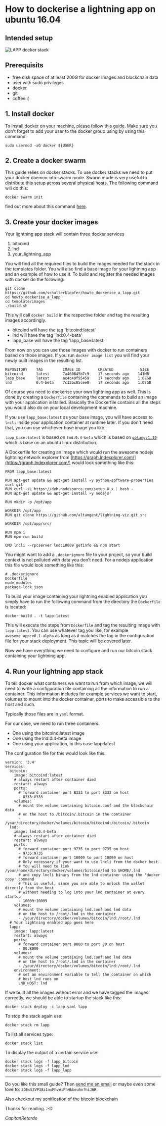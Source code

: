 # How to dockerise a lightning app on ubuntu 16.04

## Intended setup

![LAPP docker stack](https://github.com/schulterklopfer/howto_dockerise_a_lapp/raw/master/lapp_stack.png "LAPP docker stack")

## Prerequisits

* free disk space of at least 200G for docker images and blockchain data
* user with sudo privileges
* docker
* git
* coffee :)

## 1. Install docker
To install docker on your machine, please follow [this guide](https://www.digitalocean.com/community/tutorials/how-to-install-and-use-docker-on-ubuntu-16-04). Make sure you don't forget
to add your user to the docker group using by using this command:
 
 `sudo usermod -aG docker ${USER}` 

## 2. Create a docker swarm
This guide relies on docker stacks. To use docker stacks we need to put your docker daemon
into swarm mode. Swarm mode is very useful to distribute this setup across several physical hosts.
The following command will do this:

`docker swarm init`

find out more about this command [here](https://docs.docker.com/engine/reference/commandline/swarm_init/).

## 3. Create your docker images
Your lightning app stack will contain three docker services

1) bitcoind
2) lnd
3) your_lightning_app

You will find all the required files to build the images needed for the stack in the templates folder.
You will also find a base image for your lightning app and an example of how to use it.
To build and register the needed images with docker do the following:

```
git clone https://github.com/schulterklopfer/howto_dockerise_a_lapp.git 
cd howto_dockerise_a_lapp
cd template/images
./build.sh
```

This will call `docker build` in the respective folder and tag the resulting images accordingly.
* bitcoind will have the tag 'bitcoind:latest'
* lnd will have the tag 'lnd:0.4-beta'
* lapp_base will have the tag 'lapp_base:latest'

From now on you can use those images with docker to run containers based on those images.
If you run `docker image list` you will find your newly built images in the resulting list.
```
REPOSITORY    TAG         IMAGE ID        CREATED            SIZE
bitcoind      latest      7a460845b7c9    17 seconds ago    141MB
lapp_base     latest      ac4c49f95459    17 seconds ago    1.07GB
lnd           0.4-beta    7c12bc05cee0    17 seconds ago    1.07GB
```

Of course you need to dockerise your own lightning app as well. This is done by creating a
`Dockerfile` containing the commands to build an image with your application installed.
Basically the Dockerfile contains all the steps you would also do on your local development machine.

If you use `lapp_base:latest` as your base image, you will have access to `lncli` inside
your application container at runtime later. 
If you don't need that, you can use whichever base image you like.

`lapp_base:latest` is based on `lnd:0.4-beta` which is based on [`golang:1.10`](https://hub.docker.com/_/golang/) which is base on an ubuntu linux distribution.


A Dockerfile for creating an image which would run the awesome nodejs lightning network explorer
from [https://graph.lndexplorer.com/](https://graph.lndexplorer.com/) would look something like this:

```
FROM lapp_base:latest

RUN apt-get update && apt-get install -y python-software-properties curl git
RUN curl -sL https://deb.nodesource.com/setup_8.x | bash -
RUN apt-get update && apt-get install -y nodejs

RUN mkdir -p /opt/app

WORKDIR /opt/app
RUN git clone https://github.com/altangent/lightning-viz.git src

WORKDIR /opt/app/src/

RUN npm i
RUN npm run build

CMD lncli --rpcserver lnd:10009 getinfo && npm start
```
You might want to add a `.dockerignore` file to your project, so your build context
is not polluted with data you don't need.
For a nodejs application this file would look something like this:
```
# .dockerignore
Dockerfile
node_modules
package-lock.json
```
To build your image containing your lightning enabled application you simply have to run
the following command from the directory the `Dockerfile` is located:

`docker build . -t lapp:latest`

This will execute the steps from `Dockerfile` and tag the resulting image with `lapp:latest`.
You can use whatever tag you like, for example `awesome_app:v0.1-alpha` as long as it matches the tag in the configuration file
for your stack deployment. This topic will be covered later.

Now we have everything we need to configure and run our bitcoin stack containing your
lightning app.

## 4. Run your lightning app stack

To tell docker what containers we want to run from which image, we will need to write a configuration
file containing all the information to run a container. This information includes for example services
we want to start, volumes to mount into the docker container, ports to make accessible to the host and such.

Typically those files are in `yaml` format.

For our case, we need to run three containers. 
* One using the bitcoind:latest image
* One using the lnd:0.4-beta image
* One using your application, in this case lapp:latest

The configuration file for this would look like this:

```
version: '3.4'
services:
  bitcoin:
    image: bitcoind:latest
    # always restart after container died
    restart: always
    ports:
      # forward container port 8333 to port 8333 on host
      - 8333:8333 
    volumes:
      # mount the volume containing bitcoin.conf and the blockchain data 
      # on the host to /bitcoin/.bitcoin in the container
      - /your/directory/docker/volumes/bitcoin/bitcoind:/bitcoin/.bitcoin
  lnd:
    image: lnd:0.4-beta
    # always restart after container died
    restart: always
    ports:
      # forward container port 9735 to port 9735 on host
      - 9735:9735
      # forward container port 10009 to port 10009 on host
      # Only necessary if your want to use lncli from the docker host.
      # You will need to link /your/home/directory/docker/volumes/bitcoin/lnd to $HOME/.lnd
      # and copy lncli binary from the lnd container using the 'docker copy' command
      # This is useful, since you are able to unlock the wallet directly from the host
      # without needing to log into your lnd container at every startup
      - 10009:10009
    volumes:
      # mount the volume containing lnd.conf and lnd data 
      # on the host to /root/.lnd in the container
      - /your/directory/docker/volumes/bitcoin/lnd:/root/.lnd
  # Your lightning enabled app goes here
  lapp:
    image: lapp:latest
    restart: always
    ports:
      # forward container port 8000 to port 80 on host
      - 80:8000
    volumes:
      # mount the volume containing lnd.conf and lnd data 
      # on the host to /root/.lnd in the container
      - /your/directory/docker/volumes/bitcoin/lnd:/root/.lnd
    environment:
      # set an environment variable to tell the container on which 
      # host lnd runs on
      LND_HOST: lnd

``` 

If we built all the images without error and we have tagged the images correctly, we should be able to
startup the stack like this:

```
docker stack deploy -c lapp.yaml lapp
```

To stop the stack again use:

```
docker stack rm lapp
```

To list all services type:

```
docker stack list
```

To display the output of a certain service use:

```
docker stack logs -f lapp_bitcoin
docker stack logs -f lapp_lnd
docker stack logs -f lapp_lapp
```

----

Do you like this small guide?
Then [send me an email](howto_lapp@skp.rocks) or maybe even some love to:
`3DEs5ZVP38z1nxMhveiPhHkbeuhnfhiJ6R`

Also checkout my [sonification of the bitcoin blockchain](http://radio.skp.rocks/blockchain/)

Thanks for reading. :-D

*CapitanRetardo*